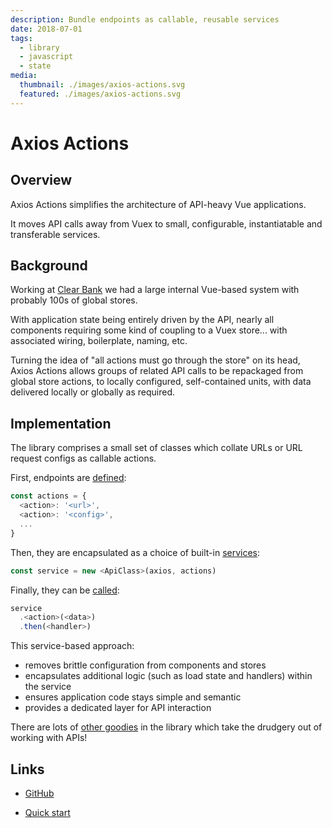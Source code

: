 ```yaml
---
description: Bundle endpoints as callable, reusable services
date: 2018-07-01
tags:
  - library
  - javascript
  - state
media:
  thumbnail: ./images/axios-actions.svg
  featured: ./images/axios-actions.svg
---
```


# Axios Actions

## Overview

Axios Actions simplifies the architecture of API-heavy Vue applications.

It moves API calls away from Vuex to small, configurable, instantiatable and transferable services.

## Background

Working at [Clear Bank](https://clear.bank) we had a large internal Vue-based system with probably 100s of global stores.

With application state being entirely driven by the API, nearly all components requiring some kind of coupling to a Vuex store... with associated wiring, boilerplate, naming, etc.

Turning the idea of "all actions must go through the store" on its head, Axios Actions allows groups of related API calls to be repackaged from global store actions, to locally configured, self-contained units, with data delivered locally or globally as required.

## Implementation

The library comprises a small set of classes which collate URLs or URL request configs as callable actions.

First, endpoints are [defined](https://github.com/davestewart/axios-actions/blob/master/docs/config.md):

```js
const actions = {
  <action>: '<url>',
  <action>: '<config>',
  ...
}
```

Then, they are encapsulated as a choice of built-in [services](https://github.com/davestewart/axios-actions/blob/master/docs/classes/README.md):

```js
const service = new <ApiClass>(axios, actions)
```

Finally, they can be [called](https://github.com/davestewart/axios-actions/blob/master/docs/classes/ApiGroup.md#usage):

```js
service
  .<action>(<data>)
  .then(<handler>)
```

This service-based approach:

- removes brittle configuration from components and stores
- encapsulates additional logic (such as load state and handlers) within the service
- ensures application code stays simple and semantic
- provides a dedicated layer for API interaction

There are lots of [other goodies](https://github.com/davestewart/axios-actions/blob/master/docs/tips.md) in the library which take the drudgery out of working with APIs!

## Links

- [GitHub](https://github.com/davestewart/axios-actions)

- [Quick start](https://github.com/davestewart/axios-actions/blob/master/docs/quick-start.md)